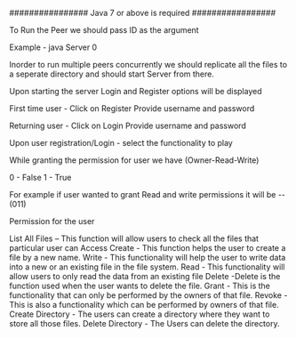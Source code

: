 ################ Java 7 or above is required #################

To Run the Peer we should pass ID as the argument

Example - java Server 0

Inorder to run multiple peers concurrently we should replicate all the files to a seperate directory and should start Server from there.

Upon starting the server Login and Register options will be displayed

First time user - 
Click on Register 
Provide username and password

Returning user -
Click on Login
Provide username and password

Upon user registration/Login - select the functionality to play

While granting the permission for user we have (Owner-Read-Write)

0 - False
1 - True

For example if user wanted to grant Read and write permissions it will be -- (011)

Permission for the user 

List All Files – This function will allow users to check all the files that particular user can Access
Create - This function helps the user to create a file by a new name.
Write - This functionality will help the user to write data into a new or an existing file in the file system.
Read - This functionality will allow users to only read the data from an existing file
Delete -Delete is the function used when the user wants to delete the file.
Grant - This is the functionality that can only be performed by the owners of that file.
Revoke - This is also a functionality which can be performed by owners of that file.
Create Directory - The users can create a directory where they want to store all those files.
Delete Directory - The Users can delete the directory.







